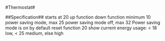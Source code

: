 #Thermostat#

##Specification##
starts at 20
up function
down function
minimum 10
power saving mode, max 25
power saving mode off, max 32
Power saving mode is on by default
reset function 20
show current energy usage: < 18 low, < 25 medium, else high
